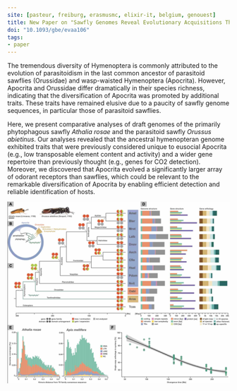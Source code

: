 ```yaml
---
site: [pasteur, freiburg, erasmusmc, elixir-it, belgium, genouest]
title: New Paper on "Sawfly Genomes Reveal Evolutionary Acquisitions That Fostered the Mega-Radiation of Parasitoid and Eusocial Hymenoptera"
doi: "10.1093/gbe/evaa106"
tags:
- paper
---
```



The tremendous diversity of Hymenoptera is commonly attributed to the evolution of parasitoidism in the last common ancestor of parasitoid sawflies (Orussidae) and wasp-waisted Hymenoptera (Apocrita). However, Apocrita and Orussidae differ dramatically in their species richness, indicating that the diversification of Apocrita was promoted by additional traits. These traits have remained elusive due to a paucity of sawfly genome sequences, in particular those of parasitoid sawflies. 

Here, we present comparative analyses of draft genomes of the primarily phytophagous sawfly *Athalia rosae* and the parasitoid sawfly *Orussus abietinus*. Our analyses revealed that the ancestral hymenopteran genome exhibited traits that were previously considered unique to eusocial Apocrita (e.g., low transposable element content and activity) and a wider gene repertoire than previously thought (e.g., genes for CO2 detection). Moreover, we discovered that Apocrita evolved a significantly larger array of odorant receptors than sawflies, which could be relevant to the remarkable diversification of Apocrita by enabling efficient detection and reliable identification of hosts.

![Parasite Publication](/assets/media/2020-08-31-parasites_publication.jpg)
